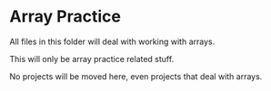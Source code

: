 <h1>Array Practice</h1>
<p>All files in this folder will deal with working with arrays.</p>
<p>This will only be array practice related stuff.</p>
<p>No projects will be moved here, even projects that deal with arrays.</p>